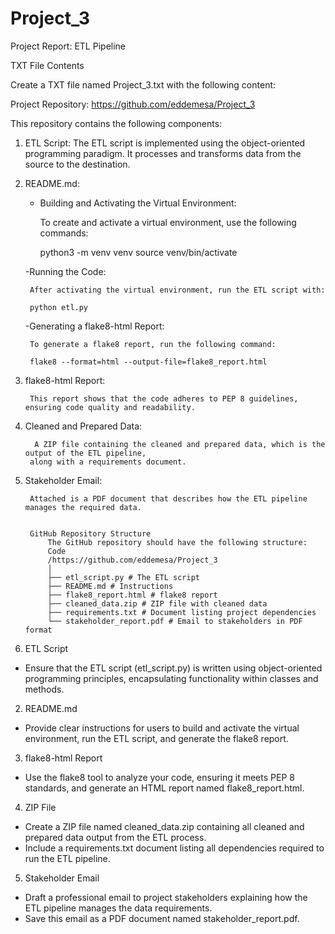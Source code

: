 # Project_3

Project Report: ETL Pipeline

TXT File Contents

Create a TXT file named Project_3.txt with the following content:

Project Repository: https://github.com/eddemesa/Project_3

This repository contains the following components:

1. ETL Script: The ETL script is implemented using the object-oriented programming paradigm. 
    It processes and transforms data from the source to the destination.

2. README.md: 
	- Building and Activating the Virtual Environment: 

		To create and activate a virtual environment, use the following commands:

		python3 -m venv venv
		source  venv/bin/activate 

	-Running the Code:
 
		After activating the virtual environment, run the ETL script with:

		python etl.py

	-Generating a flake8-html Report: 

		To generate a flake8 report, run the following command:
		
		flake8 --format=html --output-file=flake8_report.html

3. flake8-html Report: 
	
		This report shows that the code adheres to PEP 8 guidelines, ensuring code quality and readability.

4. Cleaned and Prepared Data:

		 A ZIP file containing the cleaned and prepared data, which is the output of the ETL pipeline, 
		along with a requirements document.

5. Stakeholder Email: 

		Attached is a PDF document that describes how the ETL pipeline manages the required data.


		GitHub Repository Structure
			The GitHub repository should have the following structure:
			Code
			/https://github.com/eddemesa/Project_3
			│
			├── etl_script.py # The ETL script
			├── README.md # Instructions
			├── flake8_report.html # flake8 report
			├── cleaned_data.zip # ZIP file with cleaned data
			├── requirements.txt # Document listing project dependencies
			└── stakeholder_report.pdf # Email to stakeholders in PDF format


1. ETL Script
* Ensure that the ETL script (etl_script.py) is written using object-oriented programming principles, encapsulating functionality within classes and methods.
2. README.md
* Provide clear instructions for users to build and activate the virtual environment, run the ETL script, and generate the flake8 report.
3. flake8-html Report
* Use the flake8 tool to analyze your code, ensuring it meets PEP 8 standards, and generate an HTML report named flake8_report.html.
4. ZIP File
* Create a ZIP file named cleaned_data.zip containing all cleaned and prepared data output from the ETL process. 
* Include a requirements.txt document listing all dependencies required to run the ETL pipeline.
5. Stakeholder Email
* Draft a professional email to project stakeholders explaining how the ETL pipeline manages the data requirements. 
* Save this email as a PDF document named stakeholder_report.pdf.
